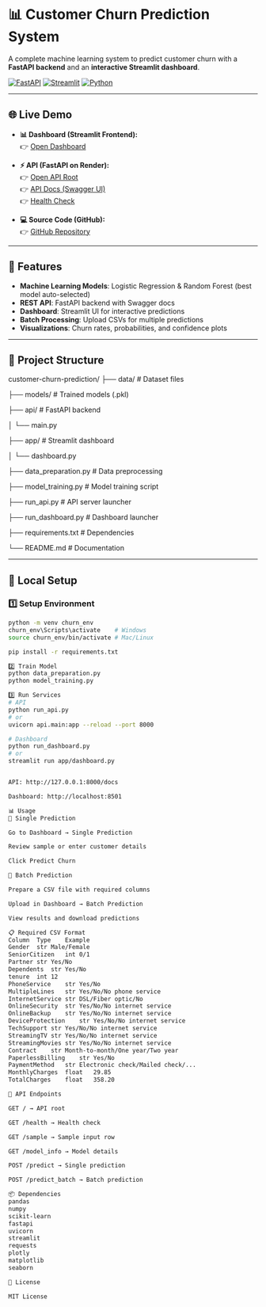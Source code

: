 # 📊 Customer Churn Prediction System

A complete machine learning system to predict customer churn with a **FastAPI backend** and an **interactive Streamlit dashboard**.

[![FastAPI](https://img.shields.io/badge/API-FastAPI-009688?logo=fastapi)](https://customer-churn-prediction-78oq.onrender.com/docs)
[![Streamlit](https://img.shields.io/badge/Dashboard-Streamlit-FF4B4B?logo=streamlit)](https://customer-churn-prediction-xoywtnzmbcegohqflqpe9m.streamlit.app)
[![Python](https://img.shields.io/badge/Python-3.9+-3776AB?logo=python)](https://www.python.org/)

---

## 🌐 Live Demo

- **📊 Dashboard (Streamlit Frontend):**  
  👉 [Open Dashboard](https://customer-churn-prediction-xoywtnzmbcegohqflqpe9m.streamlit.app)

- **⚡ API (FastAPI on Render):**  
  👉 [Open API Root](https://customer-churn-prediction-78oq.onrender.com)  
  👉 [API Docs (Swagger UI)](https://customer-churn-prediction-78oq.onrender.com/docs)  
  👉 [Health Check](https://customer-churn-prediction-78oq.onrender.com/health)

- **💻 Source Code (GitHub):**  
  👉 [GitHub Repository](https://github.com/deepanshu0110/customer-churn-prediction)

---

## 🌟 Features

- **Machine Learning Models**: Logistic Regression & Random Forest (best model auto-selected)  
- **REST API**: FastAPI backend with Swagger docs  
- **Dashboard**: Streamlit UI for interactive predictions  
- **Batch Processing**: Upload CSVs for multiple predictions  
- **Visualizations**: Churn rates, probabilities, and confidence plots  

---

## 📁 Project Structure

customer-churn-prediction/
├── data/ # Dataset files

├── models/ # Trained models (.pkl)

├── api/ # FastAPI backend

│ └── main.py

├── app/ # Streamlit dashboard

│ └── dashboard.py

├── data_preparation.py # Data preprocessing

├── model_training.py # Model training script

├── run_api.py # API server launcher

├── run_dashboard.py # Dashboard launcher

├── requirements.txt # Dependencies

└── README.md # Documentation


---

## 🚀 Local Setup

### 1️⃣ Setup Environment
```bash
python -m venv churn_env
churn_env\Scripts\activate    # Windows
source churn_env/bin/activate # Mac/Linux

pip install -r requirements.txt

2️⃣ Train Model
python data_preparation.py
python model_training.py

3️⃣ Run Services
# API
python run_api.py
# or
uvicorn api.main:app --reload --port 8000

# Dashboard
python run_dashboard.py
# or
streamlit run app/dashboard.py


API: http://127.0.0.1:8000/docs

Dashboard: http://localhost:8501

📊 Usage
🔹 Single Prediction

Go to Dashboard → Single Prediction

Review sample or enter customer details

Click Predict Churn

🔹 Batch Prediction

Prepare a CSV file with required columns

Upload in Dashboard → Batch Prediction

View results and download predictions

📋 Required CSV Format
Column	Type	Example
Gender	str	Male/Female
SeniorCitizen	int	0/1
Partner	str	Yes/No
Dependents	str	Yes/No
tenure	int	12
PhoneService	str	Yes/No
MultipleLines	str	Yes/No/No phone service
InternetService	str	DSL/Fiber optic/No
OnlineSecurity	str	Yes/No/No internet service
OnlineBackup	str	Yes/No/No internet service
DeviceProtection	str	Yes/No/No internet service
TechSupport	str	Yes/No/No internet service
StreamingTV	str	Yes/No/No internet service
StreamingMovies	str	Yes/No/No internet service
Contract	str	Month-to-month/One year/Two year
PaperlessBilling	str	Yes/No
PaymentMethod	str	Electronic check/Mailed check/...
MonthlyCharges	float	29.85
TotalCharges	float	358.20

🔧 API Endpoints

GET / → API root

GET /health → Health check

GET /sample → Sample input row

GET /model_info → Model details

POST /predict → Single prediction

POST /predict_batch → Batch prediction

📦 Dependencies
pandas
numpy
scikit-learn
fastapi
uvicorn
streamlit
requests
plotly
matplotlib
seaborn

📄 License

MIT License
